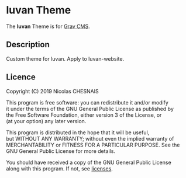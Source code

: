 # luvan Theme

The **luvan** Theme is for [Grav CMS](http://github.com/getgrav/grav).

## Description

Custom theme for luvan.
Apply to luvan-website.

## Licence

Copyright (C) 2019 Nicolas CHESNAIS

This program is free software: you can redistribute it and/or modify  
it under the terms of the GNU General Public License as published by  
the Free Software Foundation, either version 3 of the License, or  
(at your option) any later version.

This program is distributed in the hope that it will be useful,  
but WITHOUT ANY WARRANTY; without even the implied warranty of  
MERCHANTABILITY or FITNESS FOR A PARTICULAR PURPOSE. See the  
GNU General Public License for more details.

You should have received a copy of the GNU General Public License  
along with this program. If not, see [licenses](https://www.gnu.org/licenses/).
